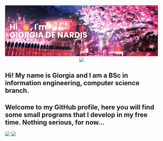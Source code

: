 <p align="center">
  <img src="https://raw.githubusercontent.com/giorgiadns/giorgiadns/main/banner3.png" />
  <br/>
  <img src="https://komarev.com/ghpvc/?username=giorgiadns&color=ff69b4&style=for-the-badge" />
</p>


## Hi! My name is Giorgia and I am a BSc in information engineering, computer science branch.
## Welcome to my GitHub profile, here you will find some small programs that I develop in my free time. Nothing serious, for now...

<p align="left">
  <img src="https://github-readme-stats.vercel.app/api?username=giorgiadns&show_icons=true&theme=synthwave&hide=stars,issues" height="200" />
  <img src="https://github-readme-stats.vercel.app/api/top-langs/?username=giorgiadns&hide_progress=true&layout=compact&theme=synthwave" height="200" />
  <br/>
</p>

